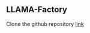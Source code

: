 ## LLAMA-Factory
Clone the github repository [link](https://github.com/hiyouga/LLaMA-Factory.git)
```cd LLaMA-Factory
```
